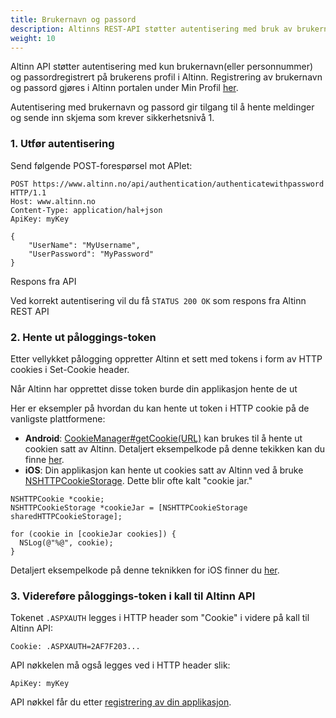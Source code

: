 ```yaml
---
title: Brukernavn og passord
description: Altinns REST-API støtter autentisering med bruk av brukernavn og passord registrert i Altinn.
weight: 10
---
```



Altinn API støtter autentisering med kun brukernavn(eller personnummer) og passordregistrert på brukerens profil i Altinn.
Registrering av brukernavn og passord gjøres i Altinn portalen under Min Profil [her](https://www.altinn.no/Pages/Profile/MyUserSettings.aspx).

Autentisering med brukernavn og passord gir tilgang til å hente meldinger og sende inn skjema som krever sikkerhetsnivå 1.

### 1. Utfør autentisering

Send følgende POST-forespørsel mot APIet:

```HTTP
POST https://www.altinn.no/api/authentication/authenticatewithpassword HTTP/1.1
Host: www.altinn.no
Content-Type: application/hal+json
ApiKey: myKey

{
    "UserName": "MyUsername",
    "UserPassword": "MyPassword"
}
```

Respons fra API

Ved korrekt autentisering vil du få `STATUS 200 OK` som respons fra Altinn REST API

### 2. Hente ut påloggings-token

Etter vellykket pålogging oppretter Altinn et sett med tokens i form av HTTP cookies i Set-Cookie header. 

Når Altinn har opprettet disse token burde din applikasjon hente de ut

Her er eksempler på hvordan du kan hente ut token i HTTP cookie på de vanligste plattformene:

 - **Android**: [CookieManager#getCookie(URL)](http://developer.android.com/reference/android/webkit/CookieManager.html#getCookie(java.lang.String))
 kan brukes til å hente ut cookien satt av Altinn. Detaljert eksempelkode på denne tekikken kan du finne
 [her](https://sites.google.com/site/oauthgoog/oauth-practices/mobile-apps-for-complex-login-systems/samplecode).
 - **iOS**: Din applikasjon kan hente ut cookies satt av Altinn ved å bruke
 [NSHTTPCookieStorage](http://developer.apple.com/library/mac/#documentation/Cocoa/Reference/Foundation/Classes/NSHTTPCookieStorage_Class/Reference/Reference.html).
 Dette blir ofte kalt "cookie jar."

```
NSHTTPCookie *cookie;
NSHTTPCookieStorage *cookieJar = [NSHTTPCookieStorage sharedHTTPCookieStorage];

for (cookie in [cookieJar cookies]) {
  NSLog(@"%@", cookie);
}
```
Detaljert eksempelkode på denne teknikken for iOS finner du [her](https://sites.google.com/site/oauthgoog/oauth-practices/mobile-apps-for-complex-login-systems/samplecode).

### 3. Videreføre påloggings-token i kall til Altinn API

Tokenet `.ASPXAUTH` legges i HTTP header som "Cookie" i videre på kall til Altinn API:

```HTTP
Cookie: .ASPXAUTH=2AF7F203...
```

API nøkkelen må også legges ved i HTTP header slik:
```HTTP
ApiKey: myKey
```

API nøkkel får du etter [registrering av din applikasjon](../../registrering/).
